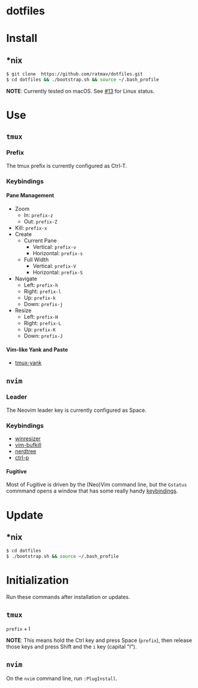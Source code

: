 dotfiles
========

# Install

## *nix

```bash
$ git clone  https://github.com/ratmav/dotfiles.git
$ cd dotfiles && ./bootstrap.sh && source ~/.bash_profile
```

**NOTE**: Currently tested on macOS. See [#13](https://github.com/ratmav/dotfiles/issues/13) for Linux status.

# Use

## `tmux`

### Prefix

The tmux prefix is currently configured as Ctrl-T.

### Keybindings

#### Pane Management

* Zoom
    * In: `prefix-z`
    * Out: `prefix-Z`
* Kill: `prefix-x`
* Create
    * Current Pane
        * Vertical: `prefix-v`
        * Horizontal: `prefix-s`
    * Full Width
        * Vertical: `prefix-V`
        * Horizontal: `prefix-S`
* Navigate
    * Left: `prefix-h`
    * Right: `prefix-l`
    * Up: `prefix-k`
    * Down: `prefix-j`
* Resize
    * Left: `prefix-H`
    * Right: `prefix-L`
    * Up: `prefix-K`
    * Down: `prefix-J`

#### Vim-like Yank and Paste

* [tmux-yank](https://github.com/tmux-plugins/tmux-yank#key-bindings)

## `nvim`

### Leader

The Neovim leader key is currently configured as Space.

### Keybindings

* [winresizer](https://github.com/simeji/winresizer#in-default-setting)
* [vim-bufkill](https://github.com/qpkorr/vim-bufkill#usage)
* [nerdtree](https://github.com/scrooloose/nerdtree/blob/master/doc/NERDTree.txt#L220)
* [ctrl-p](https://github.com/ctrlpvim/ctrlp.vim#basic-usage)

#### Fugitive

Most of Fugitive is driven by the (Neo)Vim command line, but the `Gstatus` commmand opens a window that has some really handy [keybindings](https://github.com/tpope/vim-fugitive/blob/master/doc/fugitive.txt#L33).

# Update

## *nix

```bash
$ cd dotfiles
$ ./bootstrap.sh && source ~/.bash_profile
```

# Initialization

Run these commands after installation or updates.

## `tmux`

`prefix` + I

**NOTE**: This means hold the Ctrl key and press Space (`prefix`), then release those keys and press Shift and the `i` key (capital "I").

## `nvim`

On the `nvim` command line, run `:PlugInstall`.
